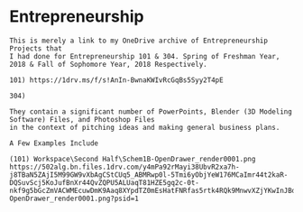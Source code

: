 # Entrepreneurship

	This is merely a link to my OneDrive archive of Entrepreneurship Projects that
	I had done for Entrepreneurship 101 & 304. Spring of Freshman Year, 2018 & Fall of Sophomore Year, 2018 Respectively.
	
	101) https://1drv.ms/f/s!AnIn-BwnaKWIvRcGqBs5Syy2T4pE
	
	304) 

	They contain a significant number of PowerPoints, Blender (3D Modeling Software) Files, and Photoshop Files 
	in the context of pitching ideas and making general business plans.
	
	A Few Examples Include
	
	(101) Workspace\Second Half\Schem1B-OpenDrawer_render0001.png
	https://502alg.bn.files.1drv.com/y4mPa92rMayi38UbvR2xa7h-j8TBaN5ZAjI5M99GW9vXbAgCStCUq5_ABMRwp0l-5Tmi6yObjYeW176MCaImr44t2kaR-DQSuvScj5KoJufBnXr44QvZQPU5ALUaqT81HZE5gq2c-0t-nkf9g5bGcZmVACWMEcuwDmK9Aaq8XYpdTZ0mEsHatFNRfas5rtk4RQk9MnwvXZjYKwInJBdsvcc9w/Schem1B-OpenDrawer_render0001.png?psid=1


	
